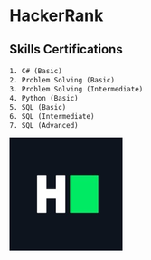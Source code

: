 # HackerRank


## Skills Certifications

	1. C# (Basic) 
	2. Problem Solving (Basic)
	3. Problem Solving (Intermediate)
	4. Python (Basic)
	5. SQL (Basic)
	6. SQL (Intermediate)
	7. SQL (Advanced)


![HackerRank](https://github.com/JulioSilva123/Escolaridade/blob/main/resources/hackerrank_logo_small.jpeg)

<!-- https://www.hackerrank.com/certificates/d516c86ddb20 -->